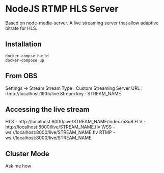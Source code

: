 # NodeJS RTMP HLS Server
Based on node-media-server. A live streaming server that allow adaptive bitrate for HLS.

## Installation
```
docker-compse build
docker-compose up
```

## From OBS
Settings -> Stream
Stream Type : Custom Streaming Server
URL : rtmp://localhost:1935/live
Stream key : STREAM_NAME

## Accessing the live stream
HLS - http://localhost:8000/live/STREAM_NAME/index.m3u8
FLV - http://localhost:8000/live/STREAM_NAME.flv
WSS - ws://localhost:8000/live/STREAM_NAME.flv
RTMP - ws://localhost:8000/live/STREAM_NAME

## Cluster Mode
Ask me how